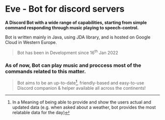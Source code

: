 # Eve - Bot for discord servers

**A Discord Bot with a wide range of capabilities, starting from simple command responding through music playing to
speech-control.**

Bot is written mainly in Java, using JDA library, and is hosted on Google Cloud in Western Europe.
> Bot has been in Development since 16<sup>th</sup> Jan 2022

### As of now, Bot can play music and proccess most of the commands related to this matter.

> Bot aims to be an up-to-date[^note], friendly-based and easy-to-use Discord companion & helper available all across the continents!


[^note]: In a Meaning of being able to provide and show the users actual and updated data (e.g. when asked about a
weather, bot provides the most relatable data for the day)

